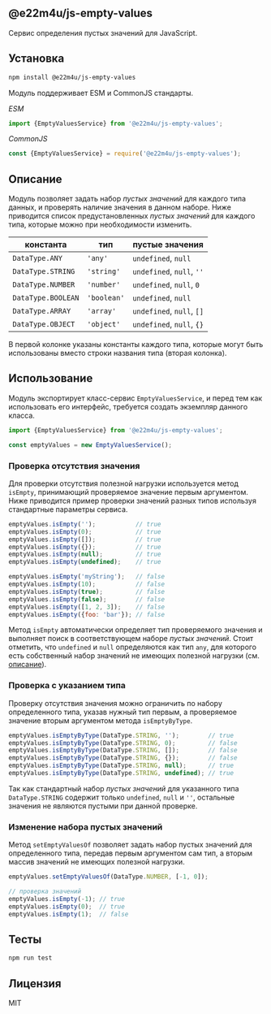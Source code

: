 ## @e22m4u/js-empty-values

Сервис определения пустых значений для JavaScript.

## Установка

```bash
npm install @e22m4u/js-empty-values
```

Модуль поддерживает ESM и CommonJS стандарты.

*ESM*

```js
import {EmptyValuesService} from '@e22m4u/js-empty-values';
```

*CommonJS*

```js
const {EmptyValuesService} = require('@e22m4u/js-empty-values');
```

## Описание

Модуль позволяет задать набор *пустых значений* для каждого типа данных,
и проверять наличие значения в данном наборе. Ниже приводится список
предустановленных *пустых значений* для каждого типа, которые можно
при необходимости изменить.

| константа          | тип         | пустые значения           |
|--------------------|-------------|---------------------------|
| `DataType.ANY`     | `'any'`     | `undefined`, `null`       |
| `DataType.STRING`  | `'string'`  | `undefined`, `null`, `''` |
| `DataType.NUMBER`  | `'number'`  | `undefined`, `null`, `0`  |
| `DataType.BOOLEAN` | `'boolean'` | `undefined`, `null`       |
| `DataType.ARRAY`   | `'array'`   | `undefined`, `null`, `[]` |
| `DataType.OBJECT`  | `'object'`  | `undefined`, `null`, `{}` |

В первой колонке указаны константы каждого типа, которые могут быть
использованы вместо строки названия типа (вторая колонка).

## Использование

Модуль экспортирует класс-сервис `EmptyValuesService`, и перед тем
как использовать его интерфейс, требуется создать экземпляр данного класса.

```js
import {EmptyValuesService} from '@e22m4u/js-empty-values';

const emptyValues = new EmptyValuesService();
```

### Проверка отсутствия значения

Для проверки отсутствия полезной нагрузки используется метод `isEmpty`,
принимающий проверяемое значение первым аргументом. Ниже приводится пример
проверки значений разных типов используя стандартные параметры сервиса.

```js
emptyValues.isEmpty('');           // true
emptyValues.isEmpty(0);            // true
emptyValues.isEmpty([]);           // true
emptyValues.isEmpty({});           // true
emptyValues.isEmpty(null);         // true
emptyValues.isEmpty(undefined);    // true

emptyValues.isEmpty('myString');   // false
emptyValues.isEmpty(10);           // false
emptyValues.isEmpty(true);         // false
emptyValues.isEmpty(false);        // false
emptyValues.isEmpty([1, 2, 3]);    // false
emptyValues.isEmpty({foo: 'bar'}); // false
```

Метод `isEmpty` автоматически определяет тип проверяемого значения
и выполняет поиск в соответствующем наборе *пустых значений*. Стоит
отметить, что `undefined` и `null` определяются как тип `any`,
для которого есть собственный набор значений не имеющих полезной
нагрузки (см. [описание](#описание)).

### Проверка с указанием типа

Проверку отсутствия значения можно ограничить по набору определенного типа,
указав нужный тип первым, а проверяемое значение вторым аргументом метода
`isEmptyByType`.

```js
emptyValues.isEmptyByType(DataType.STRING, '');        // true
emptyValues.isEmptyByType(DataType.STRING, 0);         // false
emptyValues.isEmptyByType(DataType.STRING, []);        // false
emptyValues.isEmptyByType(DataType.STRING, {});        // false
emptyValues.isEmptyByType(DataType.STRING, null);      // true
emptyValues.isEmptyByType(DataType.STRING, undefined); // true
```

Так как стандартный набор *пустых значений* для указанного типа `DataType.STRING`
содержит только `undefined`, `null` и `''`, остальные значения не являются
пустыми при данной проверке.

### Изменение набора пустых значений

Метод `setEmptyValuesOf` позволяет задать набор пустых значений
для определенного типа, передав первым аргументом сам тип, а вторым
массив значений не имеющих полезной нагрузки.

```js
emptyValues.setEmptyValuesOf(DataType.NUMBER, [-1, 0]);

// проверка значений
emptyValues.isEmpty(-1); // true
emptyValues.isEmpty(0);  // true
emptyValues.isEmpty(1);  // false
```

## Тесты

```bash
npm run test
```

## Лицензия

MIT
